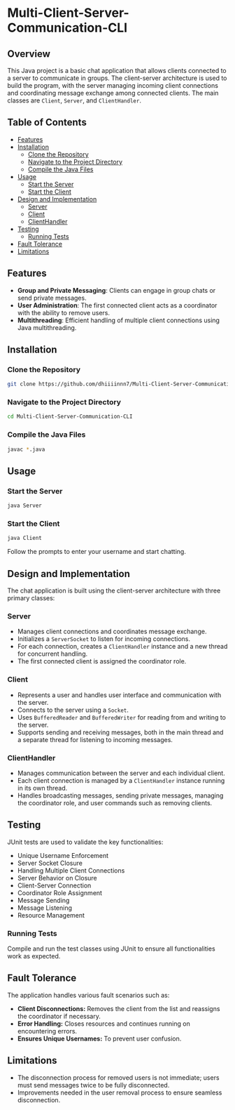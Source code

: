 # Multi-Client-Server-Communication-CLI

## Overview

This Java project is a basic chat application that allows clients connected to a server to communicate in groups. The client-server architecture is used to build the program, with the server managing incoming client connections and coordinating message exchange among connected clients. The main classes are `Client`, `Server`, and `ClientHandler`.

## Table of Contents

- [Features](#features)
- [Installation](#installation)
  - [Clone the Repository](#clone-the-repository)
  - [Navigate to the Project Directory](#navigate-to-the-project-directory)
  - [Compile the Java Files](#compile-the-java-files)
- [Usage](#usage)
  - [Start the Server](#start-the-server)
  - [Start the Client](#start-the-client)
- [Design and Implementation](#design-and-implementation)
  - [Server](#server)
  - [Client](#client)
  - [ClientHandler](#clienthandler)
- [Testing](#testing)
  - [Running Tests](#running-tests)
- [Fault Tolerance](#fault-tolerance)
- [Limitations](#limitations)


## Features

- **Group and Private Messaging**: Clients can engage in group chats or send private messages.
- **User Administration**: The first connected client acts as a coordinator with the ability to remove users.
- **Multithreading**: Efficient handling of multiple client connections using Java multithreading.

## Installation

### Clone the Repository
```sh
git clone https://github.com/dhiiiinnn7/Multi-Client-Server-Communication-CLI
```

### Navigate to the Project Directory
```sh
cd Multi-Client-Server-Communication-CLI
```

### Compile the Java Files
```sh
javac *.java
```

## Usage

### Start the Server
```sh
java Server
```

### Start the Client
```sh
java Client
```

Follow the prompts to enter your username and start chatting.

## Design and Implementation

The chat application is built using the client-server architecture with three primary classes:

### Server

- Manages client connections and coordinates message exchange.
- Initializes a `ServerSocket` to listen for incoming connections.
- For each connection, creates a `ClientHandler` instance and a new thread for concurrent handling.
- The first connected client is assigned the coordinator role.

### Client

- Represents a user and handles user interface and communication with the server.
- Connects to the server using a `Socket`.
- Uses `BufferedReader` and `BufferedWriter` for reading from and writing to the server.
- Supports sending and receiving messages, both in the main thread and a separate thread for listening to incoming messages.

### ClientHandler

- Manages communication between the server and each individual client.
- Each client connection is managed by a `ClientHandler` instance running in its own thread.
- Handles broadcasting messages, sending private messages, managing the coordinator role, and user commands such as removing clients.

## Testing

JUnit tests are used to validate the key functionalities:

- Unique Username Enforcement
- Server Socket Closure
- Handling Multiple Client Connections
- Server Behavior on Closure
- Client-Server Connection
- Coordinator Role Assignment
- Message Sending
- Message Listening
- Resource Management

### Running Tests

Compile and run the test classes using JUnit to ensure all functionalities work as expected.

## Fault Tolerance

The application handles various fault scenarios such as:

- **Client Disconnections:** Removes the client from the list and reassigns the coordinator if necessary.
- **Error Handling:** Closes resources and continues running on encountering errors.
- **Ensures Unique Usernames:** To prevent user confusion.

## Limitations

- The disconnection process for removed users is not immediate; users must send messages twice to be fully disconnected.
- Improvements needed in the user removal process to ensure seamless disconnection.
